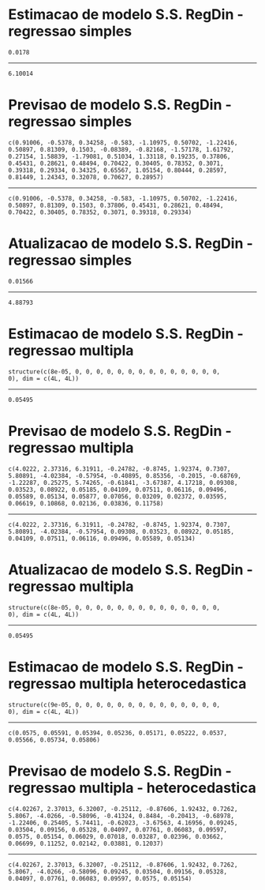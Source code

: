 # Estimacao de modelo S.S. RegDin - regressao simples

    0.0178

---

    6.10014

# Previsao de modelo S.S. RegDin - regressao simples

    c(0.91006, -0.5378, 0.34258, -0.583, -1.10975, 0.50702, -1.22416, 
    0.50897, 0.81309, 0.1503, -0.08389, -0.82168, -1.57178, 1.61792, 
    0.27154, 1.58839, -1.79081, 0.51034, 1.33118, 0.19235, 0.37806, 
    0.45431, 0.28621, 0.48494, 0.70422, 0.30405, 0.78352, 0.3071, 
    0.39318, 0.29334, 0.34325, 0.65567, 1.05154, 0.80444, 0.28597, 
    0.81449, 1.24343, 0.32078, 0.70627, 0.28957)

---

    c(0.91006, -0.5378, 0.34258, -0.583, -1.10975, 0.50702, -1.22416, 
    0.50897, 0.81309, 0.1503, 0.37806, 0.45431, 0.28621, 0.48494, 
    0.70422, 0.30405, 0.78352, 0.3071, 0.39318, 0.29334)

# Atualizacao de modelo S.S. RegDin - regressao simples

    0.01566

---

    4.88793

# Estimacao de modelo S.S. RegDin - regressao multipla

    structure(c(8e-05, 0, 0, 0, 0, 0, 0, 0, 0, 0, 0, 0, 0, 0, 0, 
    0), dim = c(4L, 4L))

---

    0.05495

# Previsao de modelo S.S. RegDin - regressao multipla

    c(4.0222, 2.37316, 6.31911, -0.24782, -0.8745, 1.92374, 0.7307, 
    5.80891, -4.02384, -0.57954, -0.40895, 0.85356, -0.2015, -0.68769, 
    -1.22287, 0.25275, 5.74265, -0.61841, -3.67387, 4.17218, 0.09308, 
    0.03523, 0.08922, 0.05185, 0.04109, 0.07511, 0.06116, 0.09496, 
    0.05589, 0.05134, 0.05877, 0.07056, 0.03209, 0.02372, 0.03595, 
    0.06619, 0.10868, 0.02136, 0.03836, 0.11758)

---

    c(4.0222, 2.37316, 6.31911, -0.24782, -0.8745, 1.92374, 0.7307, 
    5.80891, -4.02384, -0.57954, 0.09308, 0.03523, 0.08922, 0.05185, 
    0.04109, 0.07511, 0.06116, 0.09496, 0.05589, 0.05134)

# Atualizacao de modelo S.S. RegDin - regressao multipla

    structure(c(8e-05, 0, 0, 0, 0, 0, 0, 0, 0, 0, 0, 0, 0, 0, 0, 
    0), dim = c(4L, 4L))

---

    0.05495

# Estimacao de modelo S.S. RegDin - regressao multipla heterocedastica

    structure(c(9e-05, 0, 0, 0, 0, 0, 0, 0, 0, 0, 0, 0, 0, 0, 0, 
    0), dim = c(4L, 4L))

---

    c(0.0575, 0.05591, 0.05394, 0.05236, 0.05171, 0.05222, 0.0537, 
    0.05566, 0.05734, 0.05806)

# Previsao de modelo S.S. RegDin - regressao multipla - heterocedastica

    c(4.02267, 2.37013, 6.32007, -0.25112, -0.87606, 1.92432, 0.7262, 
    5.8067, -4.0266, -0.58096, -0.41324, 0.8484, -0.20413, -0.68978, 
    -1.22406, 0.25405, 5.74411, -0.62023, -3.67563, 4.16956, 0.09245, 
    0.03504, 0.09156, 0.05328, 0.04097, 0.07761, 0.06083, 0.09597, 
    0.0575, 0.05154, 0.06029, 0.07018, 0.03287, 0.02396, 0.03662, 
    0.06699, 0.11252, 0.02142, 0.03881, 0.12037)

---

    c(4.02267, 2.37013, 6.32007, -0.25112, -0.87606, 1.92432, 0.7262, 
    5.8067, -4.0266, -0.58096, 0.09245, 0.03504, 0.09156, 0.05328, 
    0.04097, 0.07761, 0.06083, 0.09597, 0.0575, 0.05154)

